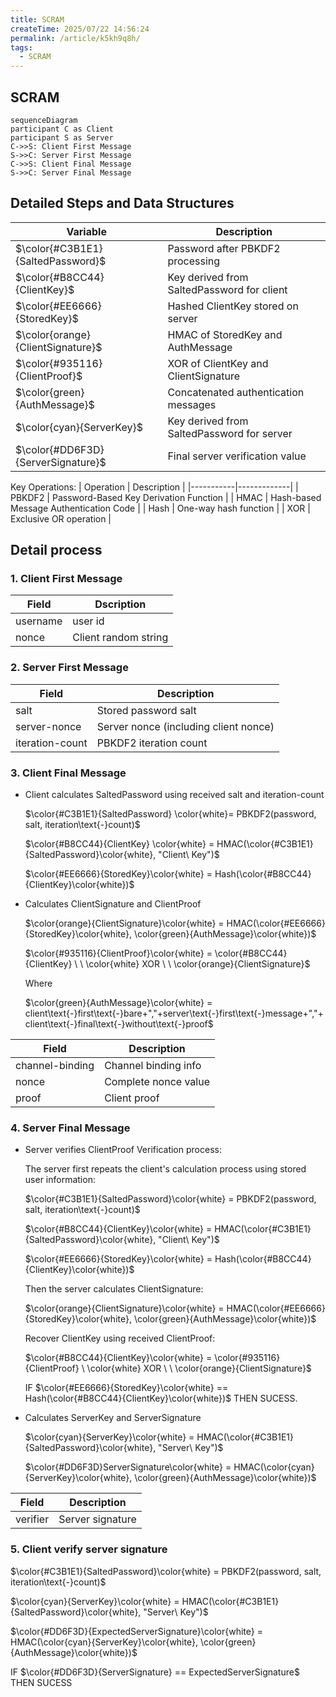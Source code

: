 ```yaml
---
title: SCRAM
createTime: 2025/07/22 14:56:24
permalink: /article/k5kh9q8h/
tags:
  - SCRAM
---
```

## SCRAM

```mermaid
sequenceDiagram
participant C as Client
participant S as Server
C->>S: Client First Message
S->>C: Server First Message
C->>S: Client Final Message
S->>C: Server Final Message
```

## Detailed Steps and Data Structures
| Variable | Description |
|----------|-------------|
| $\color{#C3B1E1}{SaltedPassword}$ | Password after PBKDF2 processing |
| $\color{#B8CC44}{ClientKey}$ | Key derived from SaltedPassword for client |
| $\color{#EE6666}{StoredKey}$ | Hashed ClientKey stored on server |
| $\color{orange}{ClientSignature}$ | HMAC of StoredKey and AuthMessage |
| $\color{#935116}{ClientProof}$ | XOR of ClientKey and ClientSignature |
| $\color{green}{AuthMessage}$ | Concatenated authentication messages |
| $\color{cyan}{ServerKey}$ | Key derived from SaltedPassword for server |
| $\color{#DD6F3D}{ServerSignature}$ | Final server verification value |

Key Operations:
| Operation | Description |
|-----------|-------------|
| PBKDF2 | Password-Based Key Derivation Function |
| HMAC | Hash-based Message Authentication Code |
| Hash | One-way hash function |
| XOR | Exclusive OR operation |

## Detail process
### 1. Client First Message
Field|Dscription
|-|-|
|username|user id
|nonce|Client random string

### 2. Server First Message

| Field | Description 
|-------|-------------
| salt | Stored password salt 
| server-nonce | Server nonce (including client nonce) |
| iteration-count | PBKDF2 iteration count |

### 3. Client Final Message

- Client calculates SaltedPassword using received salt and iteration-count

    $\color{#C3B1E1}{SaltedPassword} \color{white}= PBKDF2(password, salt, iteration\text{-}count)$

    $\color{#B8CC44}{ClientKey} \color{white} = HMAC(\color{#C3B1E1}{SaltedPassword}\color{white}, "Client\ Key")$

    $\color{#EE6666}{StoredKey}\color{white} = Hash(\color{#B8CC44}{ClientKey}\color{white})$

- Calculates ClientSignature and ClientProof

    $\color{orange}{ClientSignature}\color{white} = HMAC(\color{#EE6666}{StoredKey}\color{white}, \color{green}{AuthMessage}\color{white})$

    $\color{#935116}{ClientProof}\color{white} = \color{#B8CC44}{ClientKey} \ \ \color{white} XOR \ \ \color{orange}{ClientSignature}$

    Where 

    $\color{green}{AuthMessage}\color{white} = client\text{-}first\text{-}bare+","+server\text{-}first\text{-}message+","+client\text{-}final\text{-}without\text{-}proof$

| Field | Description 
|-------|-------------
| channel-binding | Channel binding info 
| nonce | Complete nonce value | 
| proof | Client proof |

### 4. Server Final Message

- Server verifies ClientProof
    Verification process:

    The server first repeats the client's calculation process using stored user information:

    $\color{#C3B1E1}{SaltedPassword}\color{white} = PBKDF2(password, salt, iteration\text{-}count)$

    $\color{#B8CC44}{ClientKey}\color{white} = HMAC(\color{#C3B1E1}{SaltedPassword}\color{white}, "Client\ Key")$

    $\color{#EE6666}{StoredKey}\color{white} = Hash(\color{#B8CC44}{ClientKey}\color{white})$

    Then the server calculates ClientSignature:

    $\color{orange}{ClientSignature}\color{white} = HMAC(\color{#EE6666}{StoredKey}\color{white}, \color{green}{AuthMessage}\color{white})$

    Recover ClientKey using received ClientProof:

    $\color{#B8CC44}{ClientKey}\color{white} = \color{#935116}{ClientProof} \ \color{white} XOR \ \ \color{orange}{ClientSignature}$

    IF    $\color{#EE6666}{StoredKey}\color{white} == Hash(\color{#B8CC44}{ClientKey}\color{white})$ THEN SUCESS.
- Calculates ServerKey and ServerSignature

    $\color{cyan}{ServerKey}\color{white} = HMAC(\color{#C3B1E1}{SaltedPassword}\color{white}, "Server\ Key")$

    $\color{#DD6F3D}ServerSignature\color{white} = HMAC(\color{cyan}{ServerKey}\color{white}, \color{green}{AuthMessage}\color{white})$

| Field | Description 
|-------|-------------
| verifier | Server signature 

### 5. Client verify server signature
$\color{#C3B1E1}{SaltedPassword}\color{white} = PBKDF2(password, salt, iteration\text{-}count)$

$\color{cyan}{ServerKey}\color{white} = HMAC(\color{#C3B1E1}{SaltedPassword}\color{white}, "Server\ Key")$

$\color{#DD6F3D}{ExpectedServerSignature}\color{white} = HMAC(\color{cyan}{ServerKey}\color{white}, \color{green}{AuthMessage}\color{white})$

IF
 $\color{#DD6F3D}{ServerSignature} == ExpectedServerSignature$
THEN SUCESS